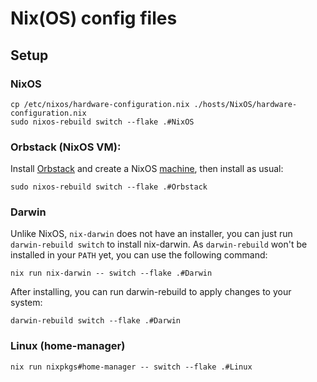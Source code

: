# Nix(OS) config files

## Setup

### NixOS

    cp /etc/nixos/hardware-configuration.nix ./hosts/NixOS/hardware-configuration.nix
    sudo nixos-rebuild switch --flake .#NixOS

### Orbstack (NixOS VM):

Install [Orbstack](https://orbstack.dev) and create a NixOS
[machine](https://docs.orbstack.dev/machines), then install as usual:

    sudo nixos-rebuild switch --flake .#Orbstack

### Darwin

Unlike NixOS, `nix-darwin` does not have an installer, you can just run
`darwin-rebuild switch` to install nix-darwin. As `darwin-rebuild` won't be
installed in your `PATH` yet, you can use the following command:

    nix run nix-darwin -- switch --flake .#Darwin

After installing, you can run darwin-rebuild to apply changes to your system:

    darwin-rebuild switch --flake .#Darwin

### Linux (home-manager)

    nix run nixpkgs#home-manager -- switch --flake .#Linux

